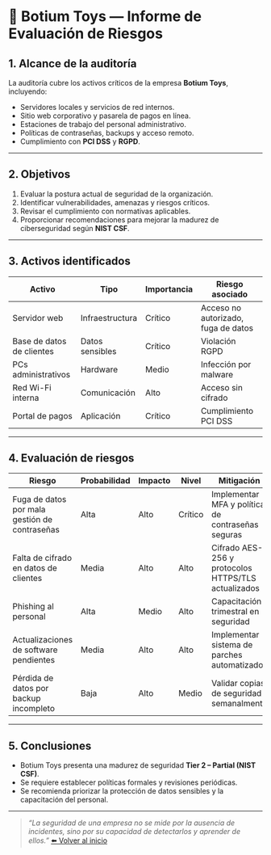 # 🧾 Botium Toys — Informe de Evaluación de Riesgos

## 1. Alcance de la auditoría
La auditoría cubre los activos críticos de la empresa **Botium Toys**, incluyendo:
- Servidores locales y servicios de red internos.  
- Sitio web corporativo y pasarela de pagos en línea.  
- Estaciones de trabajo del personal administrativo.  
- Políticas de contraseñas, backups y acceso remoto.  
- Cumplimiento con **PCI DSS** y **RGPD**.  

---

## 2. Objetivos
1. Evaluar la postura actual de seguridad de la organización.  
2. Identificar vulnerabilidades, amenazas y riesgos críticos.  
3. Revisar el cumplimiento con normativas aplicables.  
4. Proporcionar recomendaciones para mejorar la madurez de ciberseguridad según **NIST CSF**.

---

## 3. Activos identificados
| Activo | Tipo | Importancia | Riesgo asociado |
|---------|------|-------------|----------------|
| Servidor web | Infraestructura | Crítico | Acceso no autorizado, fuga de datos |
| Base de datos de clientes | Datos sensibles | Crítico | Violación RGPD |
| PCs administrativos | Hardware | Medio | Infección por malware |
| Red Wi-Fi interna | Comunicación | Alto | Acceso sin cifrado |
| Portal de pagos | Aplicación | Crítico | Cumplimiento PCI DSS |

---

## 4. Evaluación de riesgos
| Riesgo | Probabilidad | Impacto | Nivel | Mitigación |
|--------|---------------|----------|--------|-------------|
| Fuga de datos por mala gestión de contraseñas | Alta | Alto | Crítico | Implementar MFA y política de contraseñas seguras |
| Falta de cifrado en datos de clientes | Media | Alto | Alto | Cifrado AES-256 y protocolos HTTPS/TLS actualizados |
| Phishing al personal | Alta | Medio | Alto | Capacitación trimestral en seguridad |
| Actualizaciones de software pendientes | Media | Alto | Alto | Implementar sistema de parches automatizado |
| Pérdida de datos por backup incompleto | Baja | Alto | Medio | Validar copias de seguridad semanalmente |

---

## 5. Conclusiones
- Botium Toys presenta una madurez de seguridad **Tier 2 – Partial (NIST CSF)**.  
- Se requiere establecer políticas formales y revisiones periódicas.  
- Se recomienda priorizar la protección de datos sensibles y la capacitación del personal.

---

> *“La seguridad de una empresa no se mide por la ausencia de incidentes, sino por su capacidad de detectarlos y aprender de ellos.”*
[⬅️ Volver al inicio](https://anmunozc.github.io/portafolio/)
